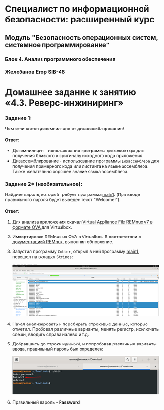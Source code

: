 # Специалист по информационной безопасности: расширенный курс
## Модуль "Безопасность операционных систем, системное программирование"
### Блок 4. Анализ программного обеспечения
### Желобанов Егор SIB-48

# Домашнее задание к занятию «4.3. Реверс-инжиниринг»

### Задание 1: 

Чем отличается декомпиляция от дизассемблирования?

#### Ответ:

* Декомпиляция - использование программы `декомпилятора` для получения близкого к оригиналу исходного кода приложения.
* Дизассемблирование - использование программы `дизассемблера` для получения примерного кода или листинга на языке ассемблера. Также желательно хорошее знание языка ассемблера.

### Задание 2* (необязательное):

Найдите пароль, который требует программа [main1](assets/main1). (При вводе правильного пароля будет выведен текст "Welcome!").

#### Ответ:

1. Для анализа приложения скачал [Virtual Appliance File REMnux v7 в формате OVA](https://deac-fra.dl.sourceforge.net/project/remnux/ova-virtualbox/remnux-v7-focal-virtualbox.ova?viasf=1) для Virtualbox.
2. Импортировал REMnux из OVA в Virtualbox. В соответствии с [документацией REMnux](https://docs.remnux.org/install-distro/keep-the-distro-up-to-date), выполнил обновление.
3. Запустил программу `Cutter`, открыл в ней программу [main1](assets/main1), перешел на вкладку `Strings`:

    ![](assets/strings_main1.png)

4. Начал анализировать и перебирать строковые данные, которые отметил. Пробовал различные варианты, менять регистр, исключать слеши, вводить справа налево и т.д.
5. Добравшись до строки `P@ssword`, и попробовав различные варианты ввода, правильный пароль был определен:

    ![](assets/correct_password.png)

6. Правильный пароль - **Password**
